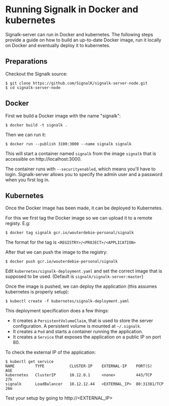 # Running Signalk in Docker and kubernetes

Signalk-server can run in Docker and kubernetes. The following steps provide a guide on how to build an up-to-date Docker image, run it locally on Docker and eventually deploy it to kubernetes.

## Preparations

Checkout the Signalk source:

```shell
$ git clone https://github.com/SignalK/signalk-server-node.git
$ cd signalk-server-node
```

## Docker

First we build a Docker image with the name "signalk":

```shell
$ docker build -t signalk .
```

Then we can run it:

```shell
$ docker run --publish 3100:3000 --name signalk signalk
```

This will start a container named `signalk` from the image `signalk` that is accessible on http://localhost:3000.

The container runs with `--securityenabled`, which means you'll have to login. Signalk-server allows you to specify the admin user and a password when you first log in.

## Kubernetes

Once the Docker image has been made, it can be deployed to Kubernetes.

For this we first tag the Docker image so we can upload it to a remote registy. E.g:

```shell
$ docker tag signalk gcr.io/wouterdebie-personal/signalk
```

The format for the tag is `<REGISTRY>/<PROJECT>/<APPLICATION>`

After that we can push the image to the registry:

```shell
$ docker push gcr.io/wouterdebie-personal/signalk
```

Edit `kubernetes/signalk-deployment.yaml` and set the correct image that is supposed to be used. (Default is `signalk/signalk-server:master`)

Once the image is pushed, we can deploy the application (this assumes kubernetes is properly setup):

```shell
$ kubectl create -f kubernetes/signalk-deployment.yaml
```

This deployment specification does a few things:

- It creates a `PersistentVolumeClaim`, that is used to store the server configuration. A persistent volume is mounted at `~/.signalk`.
- It creates a `Pod` and starts a container running the application.
- It creates a `Service` that exposes the application on a public IP on port 80.

To check the external IP of the application:

```shell
$ kubectl get service
NAME         TYPE           CLUSTER-IP    EXTERNAL-IP    PORT(S)        AGE
kubernetes   ClusterIP      10.12.0.1     <none>         443/TCP        27h
signalk      LoadBalancer   10.12.12.44   <EXTERNAL_IP>  80:31381/TCP   26m
```

Test your setup by going to http://<EXTERNAL_IP>
